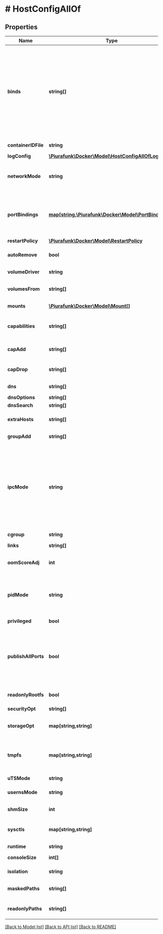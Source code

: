 # # HostConfigAllOf

## Properties

Name | Type | Description | Notes
------------ | ------------- | ------------- | -------------
**binds** | **string[]** | A list of volume bindings for this container. Each volume binding is a string in one of these forms:  - &#x60;host-src:container-dest[:options]&#x60; to bind-mount a host path   into the container. Both &#x60;host-src&#x60;, and &#x60;container-dest&#x60; must   be an _absolute_ path. - &#x60;volume-name:container-dest[:options]&#x60; to bind-mount a volume   managed by a volume driver into the container. &#x60;container-dest&#x60;   must be an _absolute_ path.  &#x60;options&#x60; is an optional, comma-delimited list of:  - &#x60;nocopy&#x60; disables automatic copying of data from the container   path to the volume. The &#x60;nocopy&#x60; flag only applies to named volumes. - &#x60;[ro|rw]&#x60; mounts a volume read-only or read-write, respectively.   If omitted or set to &#x60;rw&#x60;, volumes are mounted read-write. - &#x60;[z|Z]&#x60; applies SELinux labels to allow or deny multiple containers   to read and write to the same volume.     - &#x60;z&#x60;: a _shared_ content label is applied to the content. This       label indicates that multiple containers can share the volume       content, for both reading and writing.     - &#x60;Z&#x60;: a _private unshared_ label is applied to the content.       This label indicates that only the current container can use       a private volume. Labeling systems such as SELinux require       proper labels to be placed on volume content that is mounted       into a container. Without a label, the security system can       prevent a container&#39;s processes from using the content. By       default, the labels set by the host operating system are not       modified. - &#x60;[[r]shared|[r]slave|[r]private]&#x60; specifies mount   [propagation behavior](https://www.kernel.org/doc/Documentation/filesystems/sharedsubtree.txt).   This only applies to bind-mounted volumes, not internal volumes   or named volumes. Mount propagation requires the source mount   point (the location where the source directory is mounted in the   host operating system) to have the correct propagation properties.   For shared volumes, the source mount point must be set to &#x60;shared&#x60;.   For slave volumes, the mount must be set to either &#x60;shared&#x60; or   &#x60;slave&#x60;. | [optional] 
**containerIDFile** | **string** | Path to a file where the container ID is written | [optional] 
**logConfig** | [**\Piurafunk\Docker\Model\HostConfigAllOfLogConfig**](HostConfigAllOfLogConfig.md) |  | [optional] 
**networkMode** | **string** | Network mode to use for this container. Supported standard values are: &#x60;bridge&#x60;, &#x60;host&#x60;, &#x60;none&#x60;, and &#x60;container:&lt;name|id&gt;&#x60;. Any other value is taken as a custom network&#39;s name to which this container should connect to. | [optional] 
**portBindings** | [**map[string,\Piurafunk\Docker\Model\PortBinding[]]**](array.md) | PortMap describes the mapping of container ports to host ports, using the container&#39;s port-number and protocol as key in the format &#x60;&lt;port&gt;/&lt;protocol&gt;&#x60;, for example, &#x60;80/udp&#x60;.  If a container&#39;s port is mapped for multiple protocols, separate entries are added to the mapping table. | [optional] 
**restartPolicy** | [**\Piurafunk\Docker\Model\RestartPolicy**](RestartPolicy.md) |  | [optional] 
**autoRemove** | **bool** | Automatically remove the container when the container&#39;s process exits. This has no effect if &#x60;RestartPolicy&#x60; is set. | [optional] 
**volumeDriver** | **string** | Driver that this container uses to mount volumes. | [optional] 
**volumesFrom** | **string[]** | A list of volumes to inherit from another container, specified in the form &#x60;&lt;container name&gt;[:&lt;ro|rw&gt;]&#x60;. | [optional] 
**mounts** | [**\Piurafunk\Docker\Model\Mount[]**](Mount.md) | Specification for mounts to be added to the container. | [optional] 
**capabilities** | **string[]** | A list of kernel capabilities to be available for container (this overrides the default set).  Conflicts with options &#39;CapAdd&#39; and &#39;CapDrop&#39;\&quot; | [optional] 
**capAdd** | **string[]** | A list of kernel capabilities to add to the container. Conflicts with option &#39;Capabilities&#39; | [optional] 
**capDrop** | **string[]** | A list of kernel capabilities to drop from the container. Conflicts with option &#39;Capabilities&#39; | [optional] 
**dns** | **string[]** | A list of DNS servers for the container to use. | [optional] 
**dnsOptions** | **string[]** | A list of DNS options. | [optional] 
**dnsSearch** | **string[]** | A list of DNS search domains. | [optional] 
**extraHosts** | **string[]** | A list of hostnames/IP mappings to add to the container&#39;s &#x60;/etc/hosts&#x60; file. Specified in the form &#x60;[\&quot;hostname:IP\&quot;]&#x60;. | [optional] 
**groupAdd** | **string[]** | A list of additional groups that the container process will run as. | [optional] 
**ipcMode** | **string** | IPC sharing mode for the container. Possible values are:  - &#x60;\&quot;none\&quot;&#x60;: own private IPC namespace, with /dev/shm not mounted - &#x60;\&quot;private\&quot;&#x60;: own private IPC namespace - &#x60;\&quot;shareable\&quot;&#x60;: own private IPC namespace, with a possibility to share it with other containers - &#x60;\&quot;container:&lt;name|id&gt;\&quot;&#x60;: join another (shareable) container&#39;s IPC namespace - &#x60;\&quot;host\&quot;&#x60;: use the host system&#39;s IPC namespace  If not specified, daemon default is used, which can either be &#x60;\&quot;private\&quot;&#x60; or &#x60;\&quot;shareable\&quot;&#x60;, depending on daemon version and configuration. | [optional] 
**cgroup** | **string** | Cgroup to use for the container. | [optional] 
**links** | **string[]** | A list of links for the container in the form &#x60;container_name:alias&#x60;. | [optional] 
**oomScoreAdj** | **int** | An integer value containing the score given to the container in order to tune OOM killer preferences. | [optional] 
**pidMode** | **string** | Set the PID (Process) Namespace mode for the container. It can be either:  - &#x60;\&quot;container:&lt;name|id&gt;\&quot;&#x60;: joins another container&#39;s PID namespace - &#x60;\&quot;host\&quot;&#x60;: use the host&#39;s PID namespace inside the container | [optional] 
**privileged** | **bool** | Gives the container full access to the host. | [optional] 
**publishAllPorts** | **bool** | Allocates an ephemeral host port for all of a container&#39;s exposed ports.  Ports are de-allocated when the container stops and allocated when the container starts. The allocated port might be changed when restarting the container.  The port is selected from the ephemeral port range that depends on the kernel. For example, on Linux the range is defined by &#x60;/proc/sys/net/ipv4/ip_local_port_range&#x60;. | [optional] 
**readonlyRootfs** | **bool** | Mount the container&#39;s root filesystem as read only. | [optional] 
**securityOpt** | **string[]** | A list of string values to customize labels for MLS systems, such as SELinux. | [optional] 
**storageOpt** | **map[string,string]** | Storage driver options for this container, in the form &#x60;{\&quot;size\&quot;: \&quot;120G\&quot;}&#x60;. | [optional] 
**tmpfs** | **map[string,string]** | A map of container directories which should be replaced by tmpfs mounts, and their corresponding mount options. For example: &#x60;{ \&quot;/run\&quot;: \&quot;rw,noexec,nosuid,size&#x3D;65536k\&quot; }&#x60;. | [optional] 
**uTSMode** | **string** | UTS namespace to use for the container. | [optional] 
**usernsMode** | **string** | Sets the usernamespace mode for the container when usernamespace remapping option is enabled. | [optional] 
**shmSize** | **int** | Size of &#x60;/dev/shm&#x60; in bytes. If omitted, the system uses 64MB. | [optional] 
**sysctls** | **map[string,string]** | A list of kernel parameters (sysctls) to set in the container. For example: &#x60;{\&quot;net.ipv4.ip_forward\&quot;: \&quot;1\&quot;}&#x60; | [optional] 
**runtime** | **string** | Runtime to use with this container. | [optional] 
**consoleSize** | **int[]** | Initial console size, as an &#x60;[height, width]&#x60; array. (Windows only) | [optional] 
**isolation** | **string** | Isolation technology of the container. (Windows only) | [optional] 
**maskedPaths** | **string[]** | The list of paths to be masked inside the container (this overrides the default set of paths) | [optional] 
**readonlyPaths** | **string[]** | The list of paths to be set as read-only inside the container (this overrides the default set of paths) | [optional] 

[[Back to Model list]](../../README.md#documentation-for-models) [[Back to API list]](../../README.md#documentation-for-api-endpoints) [[Back to README]](../../README.md)


